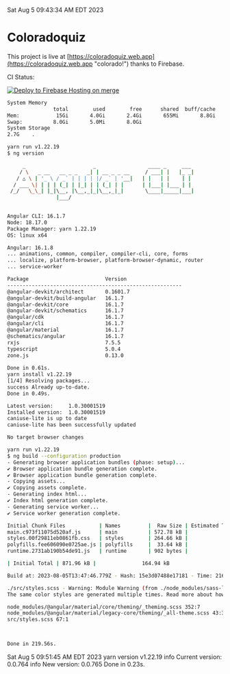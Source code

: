 Sat Aug  5 09:43:34 AM EDT 2023

# Coloradoquiz


This project is live at [https://coloradoquiz.web.app](https://coloradoquiz.web.app "colorado!") thanks to Firebase.

CI Status: 

[![Deploy to Firebase Hosting on merge](https://github.com/teamkushal/coloradoquiz/actions/workflows/firebase-hosting-merge.yml/badge.svg)](https://github.com/teamkushal/coloradoquiz/actions/workflows/firebase-hosting-merge.yml)

```bash
System Memory
               total        used        free      shared  buff/cache   available
Mem:            15Gi       4.0Gi       2.4Gi       655Mi       8.8Gi        10Gi
Swap:          8.0Gi       5.0Mi       8.0Gi
System Storage
2.7G	.
```
```bash
yarn run v1.22.19
$ ng version

     _                      _                 ____ _     ___
    / \   _ __   __ _ _   _| | __ _ _ __     / ___| |   |_ _|
   / △ \ | '_ \ / _` | | | | |/ _` | '__|   | |   | |    | |
  / ___ \| | | | (_| | |_| | | (_| | |      | |___| |___ | |
 /_/   \_\_| |_|\__, |\__,_|_|\__,_|_|       \____|_____|___|
                |___/
    

Angular CLI: 16.1.7
Node: 18.17.0
Package Manager: yarn 1.22.19
OS: linux x64

Angular: 16.1.8
... animations, common, compiler, compiler-cli, core, forms
... localize, platform-browser, platform-browser-dynamic, router
... service-worker

Package                         Version
---------------------------------------------------------
@angular-devkit/architect       0.1601.7
@angular-devkit/build-angular   16.1.7
@angular-devkit/core            16.1.7
@angular-devkit/schematics      16.1.7
@angular/cdk                    16.1.7
@angular/cli                    16.1.7
@angular/material               16.1.7
@schematics/angular             16.1.7
rxjs                            7.5.5
typescript                      5.0.4
zone.js                         0.13.0
    
Done in 0.61s.
yarn install v1.22.19
[1/4] Resolving packages...
success Already up-to-date.
Done in 0.49s.
```
```bash
Latest version:     1.0.30001519
Installed version:  1.0.30001519
caniuse-lite is up to date
caniuse-lite has been successfully updated

No target browser changes
```
```bash
yarn run v1.22.19
$ ng build --configuration production
- Generating browser application bundles (phase: setup)...
✔ Browser application bundle generation complete.
✔ Browser application bundle generation complete.
- Copying assets...
✔ Copying assets complete.
- Generating index html...
✔ Index html generation complete.
- Generating service worker...
✔ Service worker generation complete.

Initial Chunk Files           | Names         |  Raw Size | Estimated Transfer Size
main.c973f11075d520af.js      | main          | 572.78 kB |               136.37 kB
styles.00f29811eb0861fb.css   | styles        | 264.66 kB |                17.21 kB
polyfills.fee606090e0725ae.js | polyfills     |  33.64 kB |                10.86 kB
runtime.2731ab190b54de91.js   | runtime       | 902 bytes |               517 bytes

| Initial Total | 871.96 kB |               164.94 kB

Build at: 2023-08-05T13:47:46.779Z - Hash: 15e3d07488e17181 - Time: 216239ms

./src/styles.scss - Warning: Module Warning (from ./node_modules/sass-loader/dist/cjs.js):
The same color styles are generated multiple times. Read more about how style duplication can be avoided in a dedicated guide. https://github.com/angular/components/blob/main/guides/duplicate-theming-styles.md

node_modules/@angular/material/core/theming/_theming.scss 352:7          private-check-duplicate-theme-styles()
node_modules/@angular/material/legacy-core/theming/_all-theme.scss 43:3  all-legacy-component-themes()
src/styles.scss 67:1                                                     root stylesheet



Done in 219.56s.
```
Sat Aug  5 09:51:45 AM EDT 2023
yarn version v1.22.19
info Current version: 0.0.764
info New version: 0.0.765
Done in 0.23s.
